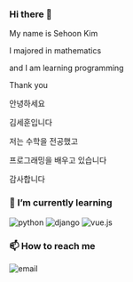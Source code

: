 ### Hi there 👋
My name is Sehoon Kim

I majored in mathematics

and I am learning programming

Thank you


안녕하세요

김세훈입니다

저는 수학을 전공했고

프로그래밍을 배우고 있습니다

감사합니다

### 🌱 I’m currently learning
![python](https://img.shields.io/badge/python-blue?style=plastic&logo=python) ![django](https://img.shields.io/badge/django-brighten?style=plastic&logo=django) ![vue.js](https://img.shields.io/badge/vue.js-green?style=plastic&logo=vue)

### 📫 How to reach me
![email](https://img.shields.io/badge/email-kimsae123@naver.com-orange?style=plastic)


<!--
**ttppggnnss/ttppggnnss** is a ✨ _special_ ✨ repository because its `README.md` (this file) appears on your GitHub profile.

Here are some ideas to get you started:

- 🔭 I’m currently working on ...
- 🌱 I’m currently learning ...
- 👯 I’m looking to collaborate on ...
- 🤔 I’m looking for help with ...
- 💬 Ask me about ...
- 📫 How to reach me: ...
- 😄 Pronouns: ...
- ⚡ Fun fact: ...
-->
